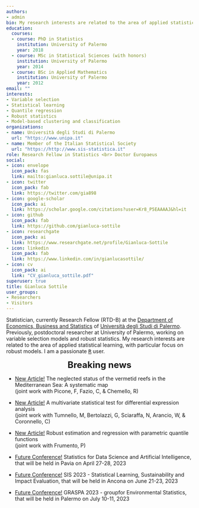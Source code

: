 ```yaml
---
authors:
- admin
bio: My research interests are related to the area of applied statistical learning, with particular focus on robust models.
education:
  courses:
  - course: PhD in Statistics
    institution: University of Palermo
    year: 2018
  - course: MSc in Statistical Sciences (with honors)
    institution: University of Palermo
    year: 2014
  - course: BSc in Applied Mathematics
    institution: University of Palermo
    year: 2012
email: ""
interests:
- Variable selection
- Statistical learning
- Quantile regression
- Robust statistics
- Model-based clustering and classification
organizations:
- name: Università degli Studi di Palermo
  url: "https://www.unipa.it"
- name: Member of the Italian Statistical Society
  url: "https://http://www.sis-statistica.it"
role: Research Fellow in Statistics <br> Doctor Europaeus
social:
- icon: envelope
  icon_pack: fas
  link: mailto:gianluca.sottile@unipa.it
- icon: twitter
  icon_pack: fab
  link: https://twitter.com/gia898
- icon: google-scholar
  icon_pack: ai
  link: https://scholar.google.com/citations?user=Kr8_P5EAAAAJ&hl=it
- icon: github
  icon_pack: fab
  link: https://github.com/gianluca-sottile
- icon: researchgate
  icon_pack: ai
  link: https://www.researchgate.net/profile/Gianluca-Sottile
- icon: linkedin
  icon_pack: fab
  link: https://www.linkedin.com/in/gianlucasottile/
- icon: cv
  icon_pack: ai
  link: "CV_gianluca_sottile.pdf"
superuser: true
title: Gianluca Sottile
user_groups:
- Researchers
- Visitors
---
```



Statistician, currently Research Fellow (RTD-B) at the [Department of Economics, Business and Statistics](https://www.unipa.it/dipartimenti/seas) of [Università degli Studi di Palermo](https://www.unipa.it). Previously, postdoctoral researcher at University of Palermo, working on variable selection models and robust statistics. My research interests are related to the area of applied statistical learning, with particular focus on robust models. I am a passionate [<tt>R</tt>](https://cran.r-project.org) user.

<font size="5"> <center><b> Breaking news </b> </center></font>

* [New Article!](https://www.sciencedirect.com/science/article/pii/S1470160X22008317) The neglected status of the vermetid reefs in the Mediterranean Sea: A systematic map   
(joint work with Picone, F, Fazio, C, & Chemello, R)
* [New Article!](https://www.nature.com/articles/s41598-022-12246-w) A multivariate statistical test for differential expression analysis   
(joint work with Tumnello, M, Bertolazzi, G, Sciaraffa, N, Arancio, W, & Coronnello, C)
* [New Article!](https://www.sciencedirect.com/science/article/pii/S0167947322000512) Robust estimation and regression with parametric quantile functions   
(joint work with Frumento, P)


* [Future Conference!](https://sites.google.com/universitadipavia.it/sdsconference-pavia/home?authuser=0) Statistics for Data Science and Artificial Intelligence, that will be held in Pavia on April 27-28, 2023
* [Future Conference!](https://meetings3.sis-statistica.org/index.php/ancona/ancona) SIS 2023 - Statistical Learning, Sustainability and Impact Evaluation, that will be held in Ancona on June 21-23, 2023
* [Future Conference!](https://meetings3.sis-statistica.org/index.php/graspa2023/2023) GRASPA 2023 - groupfor Environmental Statistics, that will be held in Palermo on July 10-11, 2023
